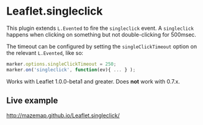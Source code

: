 # Leaflet.singleclick



This plugin extends `L.Evented` to fire the `singleclick` event. A `singleclick` happens when clicking on something but not double-clicking for 500msec.

The timeout can be configured by setting the `singleClickTimeout` option on the relevant `L.Evented`, like so:

```js
marker.options.singleClickTimeout = 250;
marker.on('singleclick', function(ev){ ... } );
```

Works with Leaflet 1.0.0-beta1 and greater. Does **not** work with 0.7.x.

## Live example

http://mazemap.github.io/Leaflet.singleclick/
